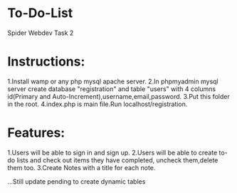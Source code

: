 # To-Do-List
Spider Webdev Task 2

# Instructions:
1.Install wamp or any php mysql apache server.
2.In phpmyadmin mysql server create database "registration" and table "users" with 4 columns id(Primary and Auto-Increment),username,email,password.
3.Put this folder in the root.
4.index.php is main file.Run localhost/registration.

# Features:
1.Users will be able to sign in and sign up.
2.Users will be able to create to-do lists and check out items they have completed, uncheck them,delete them too.
3.Create Notes with a title for each note.

...Still update pending to create dynamic tables 
